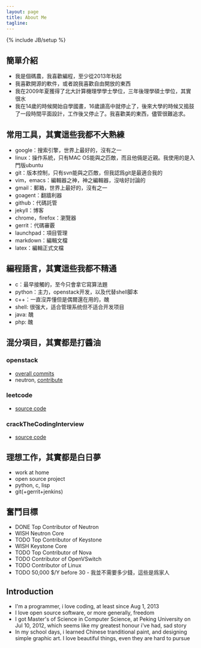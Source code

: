 ```yaml
---
layout: page
title: About Me
tagline:
---
```

{% include JB/setup %}

## 簡單介紹
* 我是個碼農，我喜歡編程，至少從2013年秋起
* 我喜歡開源的軟件，或者說我喜歡自由開放的東西
* 我在2009年夏獲得了北大計算機理學學士學位，三年後理學碩士學位，其實很水
* 我在14歲的時候開始自學國畫，16歲讀高中就停止了，後來大學的時候又搗鼓了一段時間平面設計，工作後又停止了。我喜歡美的東西，儘管很難追求。

## 常用工具，其實這些我都不大熟練
* google：搜索引擎，世界上最好的，沒有之一
* linux：操作系統，只有MAC OS能與之匹敵，而且他倆是近親。我使用的是入門版ubuntu
* git：版本控制，只有svn能與之匹敵，但我認爲git是最適合我的
* vim，emacs：編輯器之神，神之編輯器，沒啥好討論的
* gmail：郵箱，世界上最好的，沒有之一
* goagent：翻牆利器
* github：代碼託管
* jekyll：博客
* chrome，firefox：瀏覽器
* gerrit：代碼審覈
* launchpad：項目管理
* markdown：編輯文檔
* latex：編輯正式文檔

## 編程語言，其實這些我都不精通
* c：最早接觸的，至今只會拿它寫算法題
* python：主力，openstack开发，以及代替shell脚本
* c++：一直沒弄懂但是偶爾還在用的，醜
* shell: 很强大，适合管理系统但不适合开发项目
* java: 醜
* php: 醜

## 混分項目，其實都是打醬油
### openstack
* [overall commits](http://stackalytics.com/?release=all&user_id=aji-zqfan)
* neutron, [contribute](https://launchpad.net/neutron/+topcontributors)

### leetcode
* [source code](https://github.com/zqfan/leetcode)

### crackTheCodingInterview
* [source code](https://github.com/zqfan/crackingTheCodingInterview)

## 理想工作，其實都是白日夢
* work at home
* open source project
* python, c, lisp
* git(+gerrit+jenkins)

## 奮鬥目標
* DONE Top Contributor of Neutron
* WISH Neutron Core
* TODO Top Contributor of Keystone
* WISH Keystone Core
* TODO Top Contributor of Nova
* TODO Contributor of OpenVSwitch
* TODO Contributor of Linux
* TODO 50,000 $/Y before 30 - 我並不需要多少錢，這些是爲家人

## Introduction
* I'm a programmer, i love coding, at least since Aug 1, 2013
* I love open source software, or more generally, freedom
* I got Master's of Science in Computer Science, at Peking University on Jul 10, 2012, which seems like my greatest honour i've had, sad story
* In my school days, i learned Chinese tranditional paint, and designing simple graphic art. I love beautiful things, even they are hard to pursue
